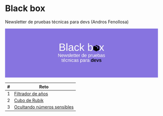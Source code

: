 # Black box

Newsletter de pruebas técnicas para devs (Andros Fenollosa)

![Black box](blackbox.jpg)

| #   | Reto                                   |
| --- | -------------------------------------- |
| 1   | [Filtrador de años](reto01/)           |
| 2   | [Cubo de Rubik](reto02/)               |
| 3   | [Ocultando números sensibles](reto03/) |
